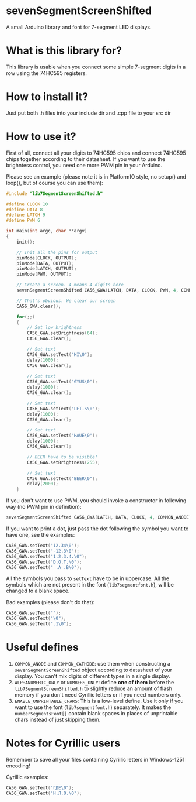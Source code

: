 # sevenSegmentScreenShifted
A small Arduino library and font for 7-segment LED displays.

# What is this library for?
This library is usable when you connect some simple 7-segment digits in a row using the 74HC595 registers.

# How to install it?
Just put both .h files into your include dir and .cpp file to your src dir

# How to use it?
First of all, connect all your digits to 74HC595 chips and connect 74HC595 chips together according to their datasheet. If you want to use the brighntess control, you need one more PWM pin in your Arduino.

Please see an example (please note it is in PlatformIO style, no setup() and loop(), but of course you can use them):

```cpp
#include "lib7SegmentScreenShifted.h"

#define CLOCK 10
#define DATA 8 
#define LATCH 9
#define PWM 6 

int main(int argc, char **argv) 
{
    init();

    // Init all the pins for output  
    pinMode(CLOCK, OUTPUT);
    pinMode(DATA, OUTPUT);
    pinMode(LATCH, OUTPUT); 
    pinMode(PWM, OUTPUT); 

    // Create a screen. 4 means 4 digits here
    sevenSegmentScreenShifted CA56_GWA(LATCH, DATA, CLOCK, PWM, 4, COMMON_ANODE);

    // That's obvious. We clear our screen
    CA56_GWA.clear();

    for(;;) 
    {
        // Set low brightness
        CA56_GWA.setBrightness(64);
        CA56_GWA.clear();

        // Set text
        CA56_GWA.setText("HI\0");
        delay(1000); 
        CA56_GWA.clear();   
        
        // Set text
        CA56_GWA.setText("GYUS\0");
        delay(1000); 
        CA56_GWA.clear();

        // Set text
        CA56_GWA.setText("LET.S\0");
        delay(1000);
        CA56_GWA.clear(); 

        // Set text
        CA56_GWA.setText("HAUE\0");
        delay(1000); 
        CA56_GWA.clear();

        // BEER have to be visible!
        CA56_GWA.setBrightness(255);

        // Set text
        CA56_GWA.setText("BEER\0");
        delay(2000); 
    }
```

If you don't want to use PWM, you should invoke a constructor in following way (no PWM pin in definition):
```cpp
sevenSegmentScreenShifted CA56_GWA(LATCH, DATA, CLOCK, 4, COMMON_ANODE);
```

If you want to print a dot, just pass the dot following the symbol you want to have one, see the examples:
```cpp
CA56_GWA.setText("12.34\0");
CA56_GWA.setText("-12.3\0");
CA56_GWA.setText("1.2.3.4.\0");
CA56_GWA.setText("D.O.T.\0");
CA56_GWA.setText(" .A .B\0");
```

All the symbols you pass to `setText` have to be in uppercase. All the symbols which are not present in the font (`lib7segmentfont.h`), will be changed to a blank space. 

Bad examples (please don't do that):
```cpp
CA56_GWA.setText("");
CA56_GWA.setText("\0");
CA56_GWA.setText(".1\0");
```


# Useful defines

1. `COMMON_ANODE` and `COMMON_CATHODE`: use them when constructing a `sevenSegmentScreenShifted` object according to datasheet of your display. You can't mix digits of different types in a single display.
1. `ALPHANUMERIC_ONLY` or `NUMBERS_ONLY`: define **one of them** before the `lib7SegmentScreenShifted.h` to slightly reduce an amount of flash memory if you don't need Cyrillic letters or if you need numbers only.
1. `ENABLE_UNPRINTABLE_CHARS`: This is a low-level define. Use it only if you want to use the font (`lib7segmentfont.h`) separately. It makes the `numberSegmentsFont[]` contain blank spaces in places of unprintable chars instead of just skipping them.

# Notes for Cyrillic users
Remember to save all your files containing Cyrillic letters in Windows-1251 encoding!

Cyrillic examples:
```cpp
CA56_GWA.setText("ГДЕ\0");
CA56_GWA.setText("Н.Л.О.\0");
```